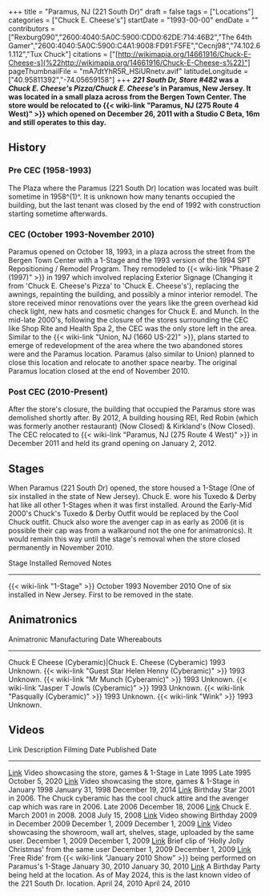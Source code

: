 +++
title = "Paramus, NJ (221 South Dr)"
draft = false
tags = ["Locations"]
categories = ["Chuck E. Cheese's"]
startDate = "1993-00-00"
endDate = ""
contributors = ["Rexburg090","2600:4040:5A0C:5900:CDD0:62DE:714:46B2","The 64th Gamer","2600:4040:5A0C:5900:C4A1:9008:FD91:F5FE","Cecnj98","74.102.61.112","Tux Chuck"]
citations = ["[http://wikimapia.org/14661916/Chuck-E-Cheese-s](%22http://wikimapia.org/14661916/Chuck-E-Cheese-s%22)"]
pageThumbnailFile = "mA7dtYhR5R_HSiURnetv.avif"
latitudeLongitude = ["40.95811392","-74.05659158"]
+++
***221 South Dr, Store #482* was a *Chuck E. Cheese's Pizza/Chuck E. Cheese's* in Paramus, New Jersey. It was located in a small plaza across from the Bergen Town Center.
The store would be relocated to {{< wiki-link "Paramus, NJ (275 Route 4 West)" >}} which opened on December 26, 2011 with a Studio C Beta, 16m and still operates to this day.**

## History

### Pre CEC (1958-1993)

The Plaza where the Paramus (221 South Dr) location was located was built sometime in 1958^(1)^. It is unknown how many tenants occupied the building, but the last tenant was closed by the end of 1992 with construction starting sometime afterwards.

### CEC (October 1993-November 2010)

Paramus opened on October 18, 1993, in a plaza across the street from the Bergen Town Center with a 1-Stage and the 1993 version of the 1994 SPT Repositioning / Remodel Program. They remodeled to {{< wiki-link "Phase 2 (1997)" >}} in 1997 which involved replacing Exterior Signage (Changing it from 'Chuck E. Cheese's Pizza' to 'Chuck E. Cheese's'), replacing the awnings, repainting the building, and possibly a minor interior remodel. The store received minor renovations over the years like the green overhead kid check light, new hats and cosmetic changes for Chuck E. and Munch.
In the mid-late 2000's, following the closure of the stores surrounding the CEC like Shop Rite and Health Spa 2, the CEC was the only store left in the area. Similar to the {{< wiki-link "Union, NJ (1660 US-22)" >}}, plans started to emerge of redevelopment of the area where the two abandoned stores were and the Paramus location. Paramus (also similar to Union) planned to close this location and relocate to another space nearby. The original Paramus location closed at the end of November 2010.

### Post CEC (2010-Present)

After the store's closure, the building that occupied the Paramus store was demolished shortly after. By 2012, A building housing REI, Red Robin (which was formerly another restaurant) (Now Closed) & Kirkland's (Now Closed). The CEC relocated to {{< wiki-link "Paramus, NJ (275 Route 4 West)" >}} in December 2011 and held its grand opening on January 2, 2012.

## Stages

When Paramus (221 South Dr) opened, the store housed a 1-Stage (One of six installed in the state of New Jersey). Chuck E. wore his Tuxedo & Derby hat like all other 1-Stages when it was first installed. Around the Early-Mid 2000's Chuck's Tuxedo & Derby Outfit would be replaced by the Cool Chuck outfit. Chuck also wore the avenger cap in as early as 2006 (it is possible their cap was from a walkaround not the one for animatronics). It would remain this way until the stage's removal when the store closed permanently in November 2010.

  Stage                             Installed      Removed         Notes
  --------------------------------- -------------- --------------- -----------------------------------------------------------------------
  {{< wiki-link "1-Stage" >}}   October 1993   November 2010   One of six installed in New Jersey. First to be removed in the state.

## Animatronics

  Animatronic                                                  Manufacturing Date   Whereabouts
  ------------------------------------------------------------ -------------------- -------------
  Chuck E Cheese (Cyberamic)|Chuck E. Cheese (Cyberamic)      1993                 Unknown.
  {{< wiki-link "Guest Star Helen Henny (Cyberamic)" >}}   1993                 Unknown.
  {{< wiki-link "Mr Munch (Cyberamic)" >}}                 1993                 Unknown.
  {{< wiki-link "Jasper T Jowls (Cyberamic)" >}}           1993                 Unknown.
  {{< wiki-link "Pasqually (Cyberamic)" >}}                1993                 Unknown.
  {{< wiki-link "Wink" >}}                                 1993                 Unknown.

## Videos

  Link                                                                           Description                                                                                                                Filming Date       Published Date
  ------------------------------------------------------------------------------ -------------------------------------------------------------------------------------------------------------------------- ------------------ -------------------
  [Link](https://www.youtube.com/watch?v=-3jYy0doKJA)                            Video showcasing the store, games & 1-Stage in Late 1995                                                                   Late 1995          October 5, 2020
  [Link](https://youtu.be/debmdI1i1Po?t=227)                                     Video showcasing the store, games & 1-Stage in January 1998                                                                January 31, 1998   December 19, 2014
  [Link](https://www.youtube.com/watch?v=bvh5BjhK_Cs&t=1s&ab_channel=Solana00)   Birthday Star 2001 in 2006. The Chuck cyberamic has the cool chuck attire and the avenger cap which was rare in 2006.      Late 2006          December 18, 2006
  [Link](https://www.youtube.com/watch?v=d3jFEj-UzwE&ab_channel=JoannaGiles)     Chuck E. March 2001 in 2008.                                                                                               2008               July 15, 2008
  [Link](https://www.youtube.com/watch?v=skNw5bVsVcg&ab_channel=ossodos)         Video showing Birthday 2009 in December 2009                                                                               December 1, 2009   December 1, 2009
  [Link](https://www.youtube.com/watch?v=FH4O68rXAWo&ab_channel=ossodos)         Video showcasing the showroom, wall art, shelves, stage, uploaded by the same user.                                        December 1, 2009   December 1, 2009
  [Link](https://www.youtube.com/watch?v=b7Eybpeze80&ab_channel=ossodos)         Brief clip of 'Holly Jolly Christmas' from the same user                                                                 December 1, 2009   December 1, 2009
  [Link](https://www.youtube.com/watch?v=iyLodGI8QaM)                            'Free Ride' from {{< wiki-link "January 2010 Show" >}} being performed on Paramus's 1-Stage                         January 30, 2010   January 30, 2010
  [Link](https://youtu.be/HO5hE4hhJ_s)                                           A Birthday Party being held at the location. As of May 2024, this is the last known video of the 221 South Dr. location.   April 24, 2010     April 24, 2010
